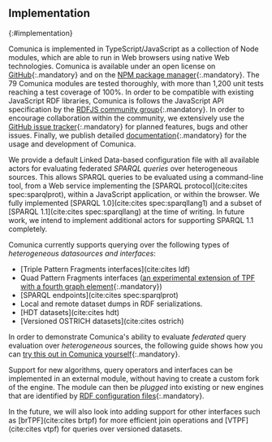 ## Implementation
{:#implementation}

Comunica is implemented in TypeScript/JavaScript as a collection of Node modules, which are able to run in Web browsers using native Web technologies.
Comunica is available under an open license on [GitHub](https://zenodo.org/record/1202509#.Wq9GZhNuaHo){:.mandatory}
and on the [NPM package manager](https://www.npmjs.com/org/comunica){:.mandatory}.
The 79 Comunica modules are tested thoroughly, with more than 1,200 unit tests reaching a test coverage of 100%.
In order to be compatible with existing JavaScript RDF libraries,
Comunica is follows the JavaScript API specification by the [RDFJS community group](https://www.w3.org/community/rdfjs/){:.mandatory}.
In order to encourage collaboration within the community, we extensively use the [GitHub issue tracker](https://github.com/comunica/comunica/issues){:.mandatory}
for planned features, bugs and other issues.
Finally, we publish detailed [documentation](https://comunica.readthedocs.io){:.mandatory} for the usage and development of Comunica.

We provide a default Linked Data-based configuration file with all available actors for evaluating federated _SPARQL queries_ over heterogeneous sources.
This allows SPARQL queries to be evaluated using a command-line tool,
from a Web service implementing the [SPARQL protocol](cite:cites spec:sparqlprot),
within a JavaScript application,
or within the browser.
We fully implemented [SPARQL 1.0](cite:cites spec:sparqllang1) and a subset of [SPARQL 1.1](cite:cites spec:sparqllang) at the time of writing.
In future work, we intend to implement additional actors for supporting SPARQL 1.1 completely.

Comunica currently supports querying over the following types of _heterogeneous datasources and interfaces_:

* [Triple Pattern Fragments interfaces](cite:cites ldf)
* Quad Pattern Fragments interfaces ([an experimental extension of TPF with a fourth graph element](https://github.com/LinkedDataFragments/Server.js/tree/feature-qpf-latest){:.mandatory})
* [SPARQL endpoints](cite:cites spec:sparqlprot)
* Local and remote dataset dumps in RDF serializations.
* [HDT datasets](cite:cites hdt)
* [Versioned OSTRICH datasets](cite:cites ostrich)

In order to demonstrate Comunica's ability to evaluate _federated_ query evaluation over _heterogeneous_ sources,
the following guide shows how you can [try this out in Comunica yourself](https://gist.github.com/rubensworks/34bb69fa6c83176bce60a5e8a25051e8){:.mandatory}.

Support for new algorithms, query operators and interfaces can be implemented in an external module,
without having to create a custom fork of the engine.
The module can then be _plugged_ into existing or new engines that are identified by
[RDF configuration files](https://github.com/comunica/comunica/blob/master/packages/actor-init-sparql/config/config-default.json){:.mandatory}.

In the future, we will also look into adding support for other interfaces such as
[brTPF](cite:cites brtpf) for more efficient join operations
and [VTPF](cite:cites vtpf) for queries over versioned datasets.
